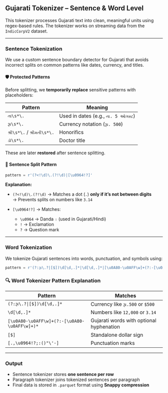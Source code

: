 ## Gujarati Tokenizer – Sentence & Word Level

This tokenizer processes Gujarati text into clean, meaningful units using regex-based rules. The tokenizer works on streaming data from the `IndicCorpV2` dataset.

---

### Sentence Tokenization

We use a custom sentence boundary detector for Gujarati that avoids incorrect splits on common patterns like dates, currency, and titles.

#### 🛡️ Protected Patterns

Before splitting, we **temporarily replace** sensitive patterns with placeholders:

| Pattern | Meaning |
|--------|---------|
| `તા\s*\.` | Used in dates (e.g., `તા. 5 ઓગસ્ટ`) |
| `રૂા\s*\.` | Currency notation (`રૂા. 500`) |
| `શ્રી\s*\.` / `શ્રીમતી\s*\.` | Honorifics |
| `ડૉ\s*\.` | Doctor title |

These are later **restored** after sentence splitting.

#### 📍 Sentence Split Pattern

```python
pattern = r'(?<!\d)\.(?!\d)|[\u0964!?]'
```

**Explanation:**

- `(?<!\d)\.(?!\d)` → Matches a dot (`.`) **only if it’s not between digits**  
  → Prevents splits on numbers like `3.14`

- `[\u0964!?]` → Matches:
  - `\u0964` → Danda `।` (used in Gujarati/Hindi)
  - `!` → Exclamation
  - `?` → Question mark

---

### Word Tokenization

We tokenize Gujarati sentences into words, punctuation, and symbols using:

```python
pattern = r'(?:રૂા\.?|[$])\d[\d,.]*|\d[\d,.]*|[\u0A80-\u0AFF\w]+(?:-[\u0A80-\u0AFF\w]+)*|[$]|[.,\u0964!?;:()"\"'-]'
```

### 🔍 Word Tokenizer Pattern Explanation

| Pattern | Matches |
|--------|---------|
| `(?:રૂા\.?\|[$])\d[\d,.]*` | Currency like `રૂા.500` or `$500` |
| `\d[\d,.]*` | Numbers like `12,000` or `3.14` |
| `[\u0A80-\u0AFF\w]+(?:-[\u0A80-\u0AFF\w]+)*` | Gujarati words with optional hyphenation |
| `[$]` | Standalone dollar sign |
| `[.,\u0964!?;:()"\'-]` | Punctuation marks |


---

### Output

- Sentence tokenizer stores **one sentence per row**
- Paragraph tokenizer joins tokenized sentences per paragraph
- Final data is stored in `.parquet` format using **Snappy compression**
